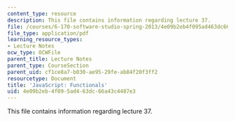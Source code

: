 ```yaml
---
content_type: resource
description: This file contains information regarding lecture 37.
file: /courses/6-170-software-studio-spring-2013/4e09b2eb4f095ad463dc66a43c4487e3_MIT6_170S13_37-java-func.pdf
file_type: application/pdf
learning_resource_types:
- Lecture Notes
ocw_type: OCWFile
parent_title: Lecture Notes
parent_type: CourseSection
parent_uid: cf1ce8a7-b030-ae95-29fe-ab84f20f3ff2
resourcetype: Document
title: 'JavaScript: Functionals'
uid: 4e09b2eb-4f09-5ad4-63dc-66a43c4487e3
---
```

This file contains information regarding lecture 37.

